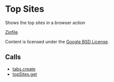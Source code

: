 
Top Sites
=======

Shows the top sites in a browser action

[Zipfile](http://developer.chrome.com/extensions/examples/api/topsites/basic.zip)

Content is licensed under the [Google BSD License](https://developers.google.com/open-source/licenses/bsd).

Calls
-----

* [tabs.create](https://developer.chrome.com/extensions/tabs#method-create)
* [topSites.get](https://developer.chrome.com/extensions/topSites#method-get)